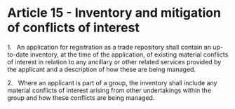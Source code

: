 # Article 15 - Inventory and mitigation of conflicts of interest


1.   An application for registration as a trade repository shall contain an up-to-date inventory, at the time of the application, of existing material conflicts of interest in relation to any ancillary or other related services provided by the applicant and a description of how these are being managed.

2.   Where an applicant is part of a group, the inventory shall include any material conflicts of interest arising from other undertakings within the group and how these conflicts are being managed.
